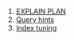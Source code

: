 1. [EXPLAIN PLAN](explain_plan.md)
2. [Query hints](query_hints.md)
3. [Index tuning](index_tuning.md)